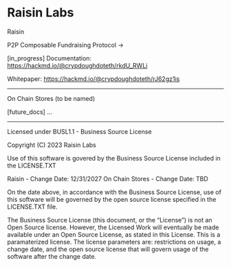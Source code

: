 # Raisin Labs


Raisin 

P2P Composable Fundraising Protocol ->

[in_progress]
Documentation: https://hackmd.io/@crypdoughdoteth/rkdU_RWLi

Whitepaper: https://hackmd.io/@crypdoughdoteth/rJ62gz1is
______________________________________________________________

On Chain Stores (to be named)

[future_docs]
...
______________________________________________________________

Licensed under BUSL1.1 - Business Source License

Copyright (C) 2023 Raisin Labs

Use of this software is govered by the Business Source License included in the LICENSE.TXT

Raisin - Change Date: 12/31/2027
On Chain Stores - Change Date: TBD

On the date above, in accordance with the Business Source License, use of this software will be governed by the open source license specified in the LICENSE.TXT file.

The Business Source License (this document, or the “License”) is not an Open Source license. However, the Licensed Work will eventually be made available under an Open Source License, as stated in this License. This is a paramaterized license. The license parameters are: restrictions on usage, a change date, and the open source license that will govern usage of the software after the change date.
